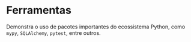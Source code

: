 # Ferramentas

Demonstra o uso de pacotes importantes do ecossistema Python, como `mypy`, `SQLAlchemy`, `pytest`, entre outros.